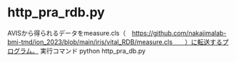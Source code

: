 # http_pra_rdb.py
AVISから得られるデータをmeasure.cls（　https://github.com/nakajimalab-bmi-tmd/ion_2023/blob/main/iris/vital_RDB/measure.cls　　）に転送するプログラム。
実行コマンド
python http_pra_db.py
